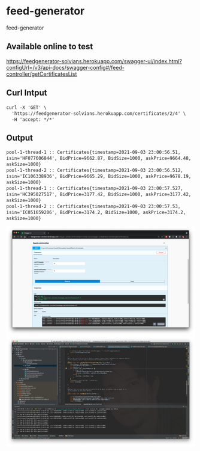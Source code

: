 # feed-generator
feed-generator

## Available online to test
https://feedgenerator-solvians.herokuapp.com/swagger-ui/index.html?configUrl=/v3/api-docs/swagger-config#/feed-controller/getCertificatesList

## Curl Intput
```console
curl -X 'GET' \
  'https://feedgenerator-solvians.herokuapp.com/certificates/2/4' \
  -H 'accept: */*'
```

## Output
```console
pool-1-thread-1 :: Certificates{timestamp=2021-09-03 23:00:56.51, isin='HF077606844', BidPrice=9662.87, BidSize=1000, askPrice=9664.48, askSize=1000}
pool-1-thread-2 :: Certificates{timestamp=2021-09-03 23:00:56.512, isin='IC106338936', BidPrice=9665.29, BidSize=1000, askPrice=9678.19, askSize=1000}
pool-1-thread-1 :: Certificates{timestamp=2021-09-03 23:00:57.527, isin='HC395027517', BidPrice=3177.42, BidSize=1000, askPrice=3177.42, askSize=1000}
pool-1-thread-2 :: Certificates{timestamp=2021-09-03 23:00:57.53, isin='IC051659206', BidPrice=3174.2, BidSize=1000, askPrice=3174.2, askSize=1000}
```

![alt text](https://raw.githubusercontent.com/imdadareeph/feed-generator/main/screenshots/1.png "preview1")
![alt text](https://raw.githubusercontent.com/imdadareeph/feed-generator/main/screenshots/2.png "preview2")